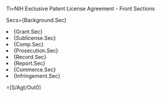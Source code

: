 Ti=NIH Exclusive Patent License Agreement - Front Sections

Secs={Background.Sec}<li>{Grant.Sec}<li>{Sublicense.Sec}<li>{Comp.Sec}<li>{Prosecution.Sec}<li>{Record.Sec}<li>{Report.Sec}<li>{Commerce.Sec}<li>{Infringement.Sec}

=[S/Agt/Out0]

